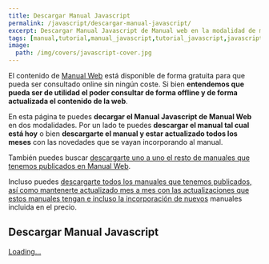 ```yaml
---
title: Descargar Manual Javascript
permalink: /javascript/descargar-manual-javascript/
excerpt: Descargar Manual Javascript de Manual web en la modalidad de manual actual o en la modalidad de actualizaciones continuas.
tags: [manual,tutorial,manual_javascript,tutorial_javascript,javascript,descargar]
image:
  path: /img/covers/javascript-cover.jpg
---
```


El contenido de [Manual Web](https://www.manualweb.net) está disponible de forma gratuita para que pueda ser consultado online sin ningún coste. Si bien **entendemos que pueda ser de utilidad el poder consultar de forma offline y de forma actualizada el contenido de la web**.

En esta página te puedes **decargar el Manual Javascript de Manual Web** en dos modalidades. Por un lado te puedes **descargar el manual tal cual está hoy** o bien **descargarte el manual y estar actualizado todos los meses** con las novedades que se vayan incorporando al manual.

También puedes buscar [descargarte uno a uno el resto de manuales que tenemos publicados en Manual Web]({{site.baseurl}}/descargas).

Incluso puedes [descargarte todos los manuales que tenemos publicados, así como mantenerte actualizado mes a mes con las actualizaciones que estos manuales tengan e incluso la incorporación de nuevos]({{site.baseurl}}/descargas/#todos-los-manuales) manuales incluida en el precio.

## Descargar Manual Javascript

<script src="https://gumroad.com/js/gumroad-embed.js"></script>
<div class="gumroad-product-embed"><a href="https://lineadecodigo.gumroad.com/l/manualjavascript">Loading...</a></div>





